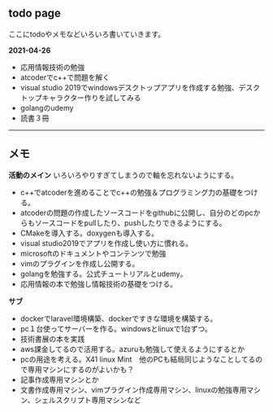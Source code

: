 ## todo page

ここにtodoやメモなどいろいろ書いていきます。

**2021-04-26**
- 応用情報技術の勉強
- atcoderでc++で問題を解く
- visual studio 2019でwindowsデスクトップアプリを作成する勉強、デスクトップキャラクター作りを試してみる
- golangのudemy
- 読書３冊
***

## メモ
**活動のメイン**
いろいろやりすぎてしまうので軸を忘れないようにする。

- c++でatcoderを進めることでc++の勉強＆プログラミング力の基礎をつける。
- atcoderの問題の作成したソースコードをgithubに公開し、自分のどのpcからもソースコードをpullしたり、pushしたりできるようにする。
- CMakeを導入する。doxygenも導入する。
- visual studio2019でアプリを作成し使い方に慣れる。
- microsoftのドキュメントやコンテンツで勉強
- vimのプラグインを作成し公開する。
- golangを勉強する。公式チュートリアルとudemy。
- 応用情報の本で勉強し情報技術の基礎をつける。

**サブ**
- dockerでlaravel環境構築、dockerですきな環境を構築する。
- pc１台使ってサーバーを作る。windowsとlinuxで1台ずつ。
- 技術書展の本を実践
- aws課金してるので活用する。azuruも勉強して使えるようにするとか
- pcの用途を考える。X41 linux Mint　他のPCも結局同じようなことしてるので専用マシンにするのがよいかも？
- 記事作成専用マシンとか
- 文書作成専用マシン、vimプラグイン作成専用マシン、linuxの勉強専用マシン、シェルスクリプト専用マシンなど

 

 
 
